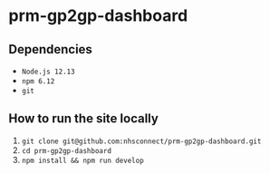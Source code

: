 # prm-gp2gp-dashboard


## Dependencies
- `Node.js 12.13`
- `npm 6.12`
- `git`

## How to run the site locally
1. `git clone git@github.com:nhsconnect/prm-gp2gp-dashboard.git`
2. `cd prm-gp2gp-dashboard`
3. `npm install && npm run develop`
